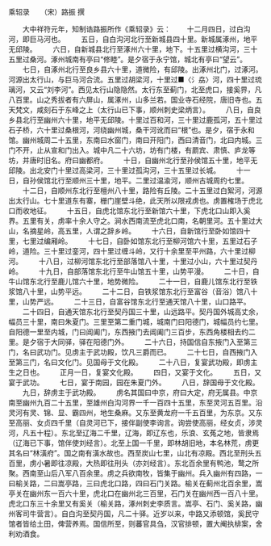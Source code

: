 乘轺录　　（宋）路振 撰 

　　大中祥符元年，知制诰路振所作《乘轺录》云： 
　　十二月四日，过白沟河，即巨马河也。 
　　五日，自白沟河北行至新城县四十里。新城属涿州，地平无邱陵。 
　　六日，自新城县北行至涿州六十里，地下。十五里过横沟河，三十五里过桑河。涿州城南有亭曰“修睦”。是夕宿于永宁馆，城北有亭曰“望云”。 
　　七日，自涿州北行至良乡县六十里，道微险，有邱陵。出涿州北门，过涿河。河源出太行山，与巨马河合流。五里过胡梁河，十里过■〈氵劦〉河，四十里过琉璃河，又云“刘李河”。西见太行山隐隐然。太行东至蓟门，北至虎口，接奚界，凡八百里。山之秀拔者有六屏山，属涿州，山多兰若。国业寺石经院，唐旧寺也。五天梵文，咸刻石于东峰之上（太行山已下事，顺州刺史梁炳言）。 
　　八日，自良乡县北行至幽州六十里，地平无邱陵。十里过百和河，三十里过鹿孤河，五十里过石子桥，六十里过桑根河，河绕幽州城，桑干河讹而曰“根”也。是夕，宿于永和馆。幽州城周二十五里，东南曰水窗门，南曰开阳门，西曰清音门，北曰内城。三门不开，止从宣和门出入。城中凡二十六坊，坊有门楼，有罽宾、肃慎、庐龙等坊，并唐时旧名。府曰幽都府。 
　　十日，自幽州北行至孙侯馆五十里，地平无邱陵。出北安门十里过高梁河，三十里过孤沟河，三十五里过长城。 
　　十一日，自孙侯馆北行至顺州三十里，地平。二里过温渝河，顺州古城周约七里。 
　　十二日，自顺州东北行至檀州八十里，路险有丘陵。二十五里过白絮河，河源出太行山。七十里道东有寨，栅门崖壁斗绝，此天所以限戎虏也。虏置榷场于虎北口而收地征。 
　　十五日，自虎北馆东北行至新馆六十里，下虎北口山即入奚界。五里有关，虏率十余人守之。涧水西南流至虎北口南，名朝里河。五十里过大山，名摘星岭，高五里，人谓之辞乡岭。 
　　十六日，自新馆行至卧如馆四十里，七里过编厢岭。 
　　十七日，自卧如馆东北行至柳河馆六十里，五里过石子岭，道险。三十里过銮河，四十里过缠斗岭，又行十余里至平州路，六十里过柳河。 
　　十八日，过柳河馆东北行至部落馆八十里，十里过小山，六十里过契丹岭。 
　　十九日，自部落馆东北行至牛山馆五十里，山势平漫。 
　　二十日，自牛山馆东北行至鹿儿馆六十里，地势微险。 
　　二十一日，自鹿儿馆东北行至铁浆馆八十里，山势平远。 
　　二十二日，自铁浆馆东北行至富谷（音浴）馆八十里，山势严远。 
　　二十三日，自富谷馆东北行至通天馆八十里，山口路平。 
　　二十四日，自通天馆东北行至契丹国三十里，山远路平。契丹国外城高丈余，幅员三十里，南曰朱夏门。三里至第二重门城，城南门曰阳德门，城幅员约七里。自阳德一里至内城，门曰阊阖门，东西掖门去阊阖门三百步，东西角楼相去约二里。是夕宿于大同驿，驿在阳德门外。 
　　二十六日，持国信自东掖门入至第三门，名曰武功门。见虏主于武功殿，饮凡三爵而已。 
　　二十七日，自西掖门入至第三门，名曰文化门。见国母于文化殿。 
　　二十八日，复宴武功殿，即虏主生之日也。 
　　正月一日，复宴文化殿。 
　　四日，又宴于文化。 
　　五日，又宴于武功。 
　　七日，宴于南园，园在朱夏门外。 
　　八日，辞国母于文化殿。 
　　九日，辞虏主于武功殿。 
　　虏名其国曰中京，府曰大定，府无属县。中京南至幽州九百二十五里，至雄州白沟河界一千一百四十五里，东至灵河五百里。沿灵河有灵、锦、显、霸四州，地生桑麻。又东至黄龙府一千五百里，为东京。又东至高丽、女贞四千里（自灵河已下，接伴副使李询言。询尝使高丽，经女贞，涉灵河，凡五十程）。东北至辽海二千里，辽海，即辽东也，乐浪、玄菟之地，皆隶焉（辽海已下事，馆伴使刘经言）。北至上国一千里，即林胡旧地，本名林荒，虏更其名曰“林潢府”。国之南有潢水故也。西至炭山七里，山北有凉殿。西北至刑头五百里，虏小暑即往凉殿，大热即往刑头（亦刘经言）。东北百余里有鸭池，鹜之所聚。西南至山后八军八百余里。虏之兵欲南牧，皆集于幽州。兵入幽州有四路，一曰榆关路，二曰嵩亭路，三曰虎北口路，四曰石门关路。榆关在蓟州北百余里，嵩亭关在幽州东一百六十里，虎北口在幽州北三百里，石门关在幽州西一百八十里。虎北口东三十余里又有奚关（榆关路，涿州刺史李质言。嵩亭、石门、奚关路，幽州客司牛营言）。自白沟至契丹国，凡二十驿。近岁以来，中路又添顿馆，奚民守馆者皆给土田，俾营养焉。国信所至，则蕃官具刍，汉官排顿，置大阉执棑案，舍利劝酒食。 
